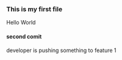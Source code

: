 ### This is my first file

Hello World

#### second comit

developer  is pushing something to feature 1